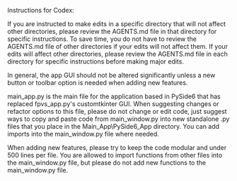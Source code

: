 Instructions for Codex: 

If you are instructed to make edits in a specific directory that will not affect other directories, please review 
the AGENTS.md file in that directory for specific instructions. To save time, you do not have to review the AGENTS.md
file of other directories if your edits will not affect them. If your edits will affect other directories, please review 
the AGENTS.md file in each directory for specific instructions before making major edits. 

In general, the app GUI should not be altered significantly unless a new button or
toolbar option is needed when adding new features.

main_app.py is the main file for the application based in PySide6 that has replaced fpvs_app.py's customtkinter GUI. 
When suggesting changes or refactor options to this file, please do not change or edit code, just suggest ways to copy
and paste code from main_window.py into new standalone .py files that you place in 
the Main_App\PySide6_App directory. You can add imports into the main_window.py file where needed.


When adding new features, please try to keep the code modular and under 500 lines per file. You are allowed to import
functions from other files into the main_window.py file, but please do not add new functions to the main_window.py file. 